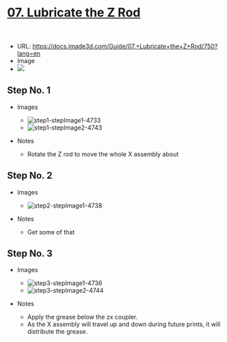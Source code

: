 # <u>07. Lubricate the Z Rod</u><br><br>

   - URL: https://docs.imade3d.com/Guide/07.+Lubricate+the+Z+Rod/750?lang=en
   - Image
   - ![](https://d17kynu4zpq5hy.cloudfront.net/igi/imade3d/tg13uy5nfBL6MMmD.medium)


  ## Step No. 1

   - Images
     - ![step1-stepImage1-4733](https://d17kynu4zpq5hy.cloudfront.net/igi/imade3d/DtijdiDkPoRpmCKM.medium)
     - ![step1-stepImage2-4743](https://d17kynu4zpq5hy.cloudfront.net/igi/imade3d/ercLRXF24yV5OYwX.medium)

   - Notes
     - Rotate the Z rod to move the whole X assembly about 

  ## Step No. 2

   - Images
     - ![step2-stepImage1-4738](https://d17kynu4zpq5hy.cloudfront.net/igi/imade3d/4DD1QiA5EMnCC2d3.medium)

   - Notes
     - Get some of that 

  ## Step No. 3

   - Images
     - ![step3-stepImage1-4736](https://d17kynu4zpq5hy.cloudfront.net/igi/imade3d/QDKsOSfMqKiiMYtW.medium)
     - ![step3-stepImage2-4744](https://d17kynu4zpq5hy.cloudfront.net/igi/imade3d/QXyDhXZhvWpyBjoW.medium)

   - Notes
     - Apply the grease below the zx coupler.
     - As the X assembly will travel up and down during future prints, it will distribute the grease.
